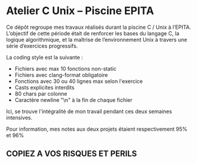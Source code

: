 # Atelier C Unix – Piscine EPITA

Ce dépôt regroupe mes travaux réalisés durant la piscine C / Unix à l’EPITA.
L’objectif de cette période était de renforcer les bases du langage C, la logique algorithmique, et la maîtrise de l’environnement Unix à travers une série d’exercices progressifs.

La coding style est la suivante :
- Fichiers avec max 10 fonctions non-static
- Fichiers avec clang-format obligatoire
- Fonctions avec 30 ou 40 lignes max selon l'exercice
- Casts explicites interdits
- 80 chars par colonne
- Caractère newline "\n" à la fin de chaque fichier

Ici, se trouve l'intégralité de mon travail pendant ces deux semaines intensives.

Pour information, mes notes aux deux projets étaient respectivement 95% et 96%

## COPIEZ A VOS RISQUES ET PERILS
